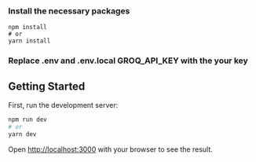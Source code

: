 ### Install the necessary packages

```
npm install
# or
yarn install
```

### Replace .env and .env.local GROQ_API_KEY with the your key

## Getting Started

First, run the development server:

```bash
npm run dev
# or
yarn dev
```

Open [http://localhost:3000](http://localhost:3000) with your browser to see the result.
